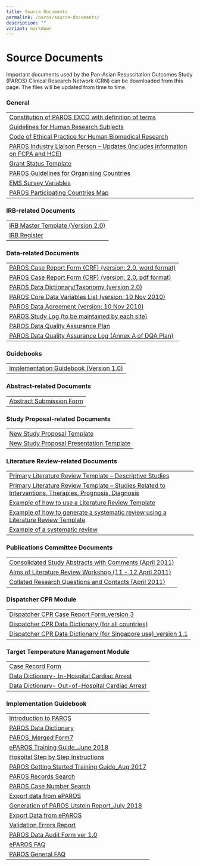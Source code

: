 ```yaml
---
title: Source Documents
permalink: /paros/source-documents/
description: ""
variant: markdown
---
```

<h1><strong>Source Documents</strong></h1>
<div>
<p>Important documents used by the Pan-Asian Resuscitation Outcomes Study (PAROS) Clinical Research Network (CRN) can be downloaded from this page. The files will be updated from time to time.</p>
<h3>General</h3>
<table>
   <tbody>
      <tr>
         <td><a target="_blank" href="/files/PAROS/Source%20Documents/1_Constitution_of_PAROS_EXCO_with_definition_of_terms_7May10_Final.pdf">Constitution of PAROS EXCO with definition of terms</a></td>
      </tr>
      <tr>
         <td><a target="_blank" href="/files/PAROS/Source%20Documents/2_Gudelines_on_Research_on_Human_Subjects_ver1_Final.pdf">Guidelines for Human Research Subjects</a></td>
      </tr>
      <tr>
         <td><a target="_blank" href="/files/PAROS/Source%20Documents/3_COEP_Approved_Jun_2010.pdf">Code of Ethical Practice for Human Biomedical Research</a></td>
      </tr>
      <tr>
         <td><a target="_blank" href="/files/PAROS/Source%20Documents/4_PAROS_Industry_Liaison_Final_Oct10.pdf">PAROS Industry Liaison Person – Updates (includes information on FCPA and HCE)</a></td>
      </tr>
      <tr>
         <td><a target="_blank" href="/files/PAROS/Source%20Documents/5_GrandStatus_Template.pdf">Grant Status Template</a></td>
      </tr>
      <tr>
         <td><a target="_blank" href="/files/PAROS/Source%20Documents/5_PAROS_Guidelines_for_Organising_Country_Aug_2011v3.pdf">PAROS Guidelines for Organising Countries</a></td>
      </tr>
      <tr>
         <td><a target="_blank" href="/files/PAROS/Source%20Documents/6_EMS_your_project_variables.pdf">EMS Survey Variables</a></td>
      </tr>
      <tr>
         <td><a target="_blank" href="/files/PAROS/Source%20Documents/PAROS_Map_13_countries.pdf">PAROS Participating Countries Map</a></td>
      </tr>
   </tbody>
</table>
<h3>IRB-related Documents</h3>
<table>
   <tbody>
      <tr>
         <td><a target="_blank" href="https://www.scri.edu.sg/wp-content/uploads/2016/06/IRB-Master-Template-PAROS_protocol_ver2.0_16Nov10.pdf">IRB Master Template (Version 2.0)</a></td>
      </tr>
      <tr>
         <td><a target="_blank" href="https://www.scri.edu.sg/wp-content/uploads/2016/03/2_IRB-Register.xls">IRB Register</a></td>
      </tr>
   </tbody>
</table>
<h3>Data-related Documents</h3>
<table>
   <tbody>
      <tr>
         <td><a target="_blank" href="https://www.scri.edu.sg/wp-content/uploads/2016/03/1_PAROS-Case-Report-Form.doc">PAROS Case Report Form (CRF) (version: 2.0, word format)</a></td>
      </tr>
      <tr>
         <td><a target="_blank" href="https://www.scri.edu.sg/wp-content/uploads/2016/03/2_PAROS_Merged_Form7.pdf">PAROS Case Report Form (CRF) (version: 2.0, pdf format)</a></td>
      </tr>
      <tr>
         <td><a target="_blank" href="https://www.scri.edu.sg/wp-content/uploads/2016/03/3_PAROS_DataDictionary_taxonomy_10.pdf">PAROS Data Dictionary/Taxonomy (version 2.0)</a></td>
      </tr>
      <tr>
         <td><a target="_blank" href="https://www.scri.edu.sg/wp-content/uploads/2016/03/4_PAROS-Core-Data-Variables-List.doc">PAROS Core Data Variables List (version: 10 Nov 2010)</a></td>
      </tr>
      <tr>
         <td><a target="_blank" href="https://www.scri.edu.sg/wp-content/uploads/2016/03/5_PAROS-Data-Agreement.doc">PAROS Data Agreement (version: 10 Nov 2010)</a></td>
      </tr>
      <tr>
         <td><a target="_blank" href="https://www.scri.edu.sg/wp-content/uploads/2016/03/6_PAROS-Study-Log.xls">PAROS Study Log (to be maintained by each site)</a></td>
      </tr>
      <tr>
         <td><a target="_blank" href="https://www.scri.edu.sg/wp-content/uploads/2016/03/7_PAROS-Data-Quality-Assurance-Plan.pdf">PAROS Data Quality Assurance Plan</a></td>
      </tr>
      <tr>
         <td><a target="_blank" href="https://www.scri.edu.sg/wp-content/uploads/2016/03/8_PAROS-Data-Quality-Assurance-Log.xls">PAROS Data Quality Assurance Log (Annex A of DQA Plan)</a></td>
      </tr>
   </tbody>
</table><h3>Guidebooks</h3>
<table>
   <tbody>
      <tr>
         <td><a target="_blank" href="#">Implementation Guidebook (Version 1.0)</a></td>
      </tr>
   </tbody>
</table>
<h3>Abstract-related Documents</h3>
<table>
   <tbody>
      <tr>
         <td><a target="_blank" href="https://www.scri.edu.sg/wp-content/uploads/2016/03/1_Abstract-Related-Documents.doc">Abstract Submission Form</a></td>
      </tr>
   </tbody>
</table>
<h3>Study Proposal-related Documents</h3>
<table>
   <tbody>
      <tr>
         <td><a target="_blank" href="https://www.scri.edu.sg/wp-content/uploads/2021/01/New-Study-Proposal-Template_2020.doc">New Study Proposal Template</a></td>
      </tr>
      <tr>
         <td><a target="_blank" href="https://www.scri.edu.sg/wp-content/uploads/2016/06/PAROS-Study-Proposal-Presentation-Template.ppt">New Study Proposal Presentation Template</a></td>
      </tr>
   </tbody>
</table>
<h3>Literature Review-related Documents</h3>
<table>
   <tbody>
      <tr>
         <td><a target="_blank" href="https://www.scri.edu.sg/wp-content/uploads/2016/03/1_Primary-Literature-Review-Template.doc">Primary Literature Review Template – Descriptive Studies</a></td>
      </tr>
      <tr>
         <td><a target="_blank" href="https://www.scri.edu.sg/wp-content/uploads/2016/03/2_Primary-Literature-Review-Template.doc">Primary Literature Review Template – Studies Related to Interventions, Therapies, Prognosis, Diagnosis</a></td>
      </tr>
      <tr>
         <td><a target="_blank" href="https://www.scri.edu.sg/wp-content/uploads/2016/03/3_Example-of-how-to-use-a-literature-Review.pdf">Example of how to use a Literature Review Template</a></td>
      </tr>
      <tr>
         <td><a target="_blank" href="https://www.scri.edu.sg/wp-content/uploads/2016/03/4_Example-of-how-to-generate-a-systematic-review.pdf">Example of how to generate a systematic review using a Literature Review Template</a></td>
      </tr>
      <tr>
         <td><a target="_blank" href="https://www.scri.edu.sg/wp-content/uploads/2016/04/13_Use-of-antiarrhythmic-drugs-for-adult-cardiac-arrest_Ong-et-al.pdf">Example of a systematic review</a></td>
      </tr>
   </tbody>
</table>
<h3>Publications Committee Documents</h3>
<table>
   <tbody>
      <tr>
         <td><a target="_blank" href="https://www.scri.edu.sg/wp-content/uploads/2016/06/PAROS_New_Study_Proposals_Collated_w_comments_Singapore__Tokyo.pdf">Consolidated Study Abstracts with Comments (April 2011)</a></td>
      </tr>
      <tr>
         <td><a target="_blank" href="https://www.scri.edu.sg/wp-content/uploads/2016/03/2_Aims_of_the_Workshop.pdf">Aims of Literature Review Workshop (11 - 12 April 2011)</a></td>
      </tr>
      <tr>
         <td><a target="_blank" href="https://www.scri.edu.sg/wp-content/uploads/2016/03/3_Collated-Research-Questions.doc">Collated Research Questions and Contacts (April 2011)</a></td>
      </tr>
   </tbody>
</table>
<h3>Dispatcher CPR Module</h3>
<table>
   <tbody>
      <tr>
         <td><a target="_blank" href="https://www.scri.edu.sg/wp-content/uploads/2018/07/PAROS_Dispatcher-CPR-Form3.pdf">Dispatcher CPR Case Report Form_version 3</a></td>
      </tr>
      <tr>
         <td><a target="_blank" href="https://www.scri.edu.sg/wp-content/uploads/2018/07/Final-dispatch-dictionary-for-CARES-PAROS_Oct2013.pdf">Dispatcher CPR Data Dictionary (for all countries)</a></td>
      </tr>
      <tr>
         <td><a target="_blank" href="https://www.scri.edu.sg/wp-content/uploads/2018/07/Dispatch-data-dictionary-for-PAROS-version-1.1_May-2018updated.pdf">Dispatcher CPR Data Dictionary (for Singapore use)_version 1.1</a></td>
      </tr>
   </tbody>
</table>
<h3>Target Temperature Management Module</h3>
<table>
   <tbody>
      <tr>
         <td><a target="_blank" href="https://www.scri.edu.sg/wp-content/uploads/2016/03/1_Case-Record-Form.pdf">Case Record Form</a></td>
      </tr>
      <tr>
         <td><a target="_blank" href="https://www.scri.edu.sg/wp-content/uploads/2016/03/2_Data-Dictionary-In-Hospital-Cardiac-Arrest.pdf">Data Dictionary- In-Hospital Cardiac Arrest</a></td>
      </tr>
      <tr>
         <td><a target="_blank" href="https://www.scri.edu.sg/wp-content/uploads/2016/03/3_Data-Dictionary-Out-of-Hospital-Cardiac-Arrest.pdf">Data Dictionary- Out-of-Hospital Cardiac Arrest</a></td>
      </tr>
   </tbody>
</table>
<h3>Implementation Guidebook</h3>
<table>
   <tbody>
      <tr>
         <td><a target="_blank" href="https://www.scri.edu.sg/wp-content/uploads/2016/03/1_IntroductionToPAROS.pdf">Introduction to PAROS</a></td>
      </tr>
      <tr>
         <td><a target="_blank" href="https://www.scri.edu.sg/wp-content/uploads/2016/03/2_PAROS-Data-Dictionary.pdf">PAROS Data Dictionary</a></td>
      </tr>
      <tr>
         <td><a target="_blank" href="https://www.scri.edu.sg/wp-content/uploads/2018/07/PAROS_Merged-Form7.pdf">PAROS_Merged Form7</a></td>
      </tr>
      <tr>
         <td><a target="_blank" href="https://www.scri.edu.sg/wp-content/uploads/2018/07/3_ePAROS-Training-Guide_Jun18.pdf">ePAROS Training Guide_June 2018</a></td>
      </tr>
      <tr>
         <td><a target="_blank" href="https://www.scri.edu.sg/wp-content/uploads/2016/03/5_Hospital-Step-by-Step-Instructions.pdf">Hospital Step by Step Instructions</a></td>
      </tr>
      <tr>
         <td><a target="_blank" href="https://www.scri.edu.sg/wp-content/uploads/2018/07/3_PAROS-Getting-Started-Training-Guidev2.pdf">PAROS Getting Started Training Guide_Aug 2017</a></td>
      </tr>
      <tr>
         <td><a target="_blank" href="https://www.scri.edu.sg/wp-content/uploads/2016/03/7_PAROS-Case-Search.pdf">PAROS Records Search</a></td>
      </tr>
      <tr>
         <td><a target="_blank" href="https://www.scri.edu.sg/wp-content/uploads/2018/07/4_PAROS-Case-Number-Search.pdf">PAROS Case Number Search</a></td>
      </tr>
      <tr>
         <td><a target="_blank" href="https://www.scri.edu.sg/wp-content/uploads/2016/03/8_Export-Data-from-ePAROS.pdf">Export data from ePAROS</a></td>
      </tr>
      <tr>
         <td><a target="_blank" href="https://www.scri.edu.sg/wp-content/uploads/2018/07/6_Generation-of-PAROS-Utstein-Reportv2.pdf">Generation of PAROS Utstein Report_July 2018</a></td>
      </tr>
      <tr>
         <td><a target="_blank" href="https://www.scri.edu.sg/wp-content/uploads/2018/07/5_Export-data-from-ePAROS.pdf">Export Data from ePAROS</a></td>
      </tr>
      <tr>
         <td><a target="_blank" href="https://www.scri.edu.sg/wp-content/uploads/2018/07/5.2_Validation-errors-report.pdf">Validation Errors Report</a></td>
      </tr>
      <tr>
         <td><a target="_blank" href="https://www.scri.edu.sg/wp-content/uploads/2016/03/10_PAROS-Data-Audit-Form-ver-1.0.pdf">PAROS Data Audit Form ver 1.0</a></td>
      </tr>
      <tr>
         <td><a target="_blank" href="https://www.scri.edu.sg/wp-content/uploads/2016/03/11_ePAROS-FAQ.pdf">ePAROS FAQ</a></td>
      </tr>
      <tr>
         <td><a target="_blank" href="https://www.scri.edu.sg/wp-content/uploads/2016/03/12_PAROS-General-FAQ.pdf">PAROS General FAQ</a></td>
      </tr>
   </tbody>
</table></div>